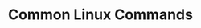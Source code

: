---
toc: true
comments: false
layout: hacks
title: Common Linux Commands
description: EPL 2022-2023
type: hacks
courses: { compsci: {week: 3} }
---